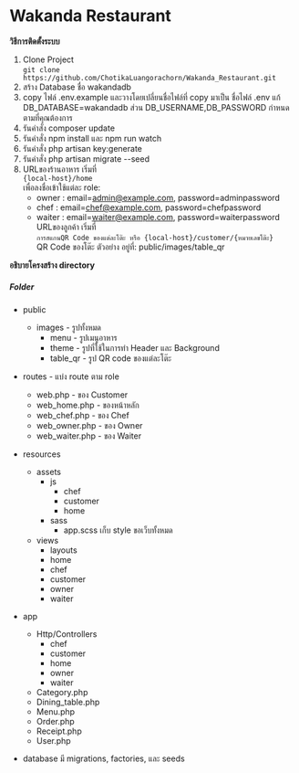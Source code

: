 # Wakanda Restaurant
**วิธีการติดตั้งระบบ**
1. Clone Project  
    ```git clone https://github.com/ChotikaLuangorachorn/Wakanda_Restaurant.git```
2. สร้าง Database ชื่อ wakandadb
3. copy ไฟล์ .env.example และวางโดยเปลี่ยนชื่อไฟล์ที่ copy มาเป็น ชื่อไฟล์ .env แก้  
    DB_DATABASE=wakandadb ส่วน DB_USERNAME,DB_PASSWORD กำหนดตามที่คุณต้องการ
4. รันคำสั่ง composer update
5. รันคำสั่ง npm install และ npm run watch
6. รันคำสั่ง php artisan key:generate
7. รันคำสั่ง php artisan migrate --seed
4. URLของร้านอาหาร เริ่มที่  
    ```{local-host}/home```  
   เพื่อลงชื่อเข้าใช้แต่ละ role:
    - owner : email=admin@example.com, password=adminpassword
    - chef : email=chef@example.com, password=chefpassword
    - waiter : email=waiter@example.com, password=waiterpassword
   URLของลูกค้า เริ่มที่  
    ```การสแกนQR Code ของแต่ละโต๊ะ หรือ {local-host}/customer/{หมายเลขโต๊ะ}```  
    QR Code ของโต๊ะ ตัวอย่าง อยู่ที่: public/images/table_qr  

**อธิบายโครงสร้าง directory**
##### Folder #####
* public
    - images - รูปทั้งหมด
        - menu - รูปเมนูอาหาร
        - theme - รูปที่ใช้ในการทำ Header และ  Background
        - table_qr - รูป QR code ของแต่ละโต๊ะ

* routes - แบ่ง route ตาม role
    - web.php - ของ Customer
    - web_home.php - ของหน้าหลัก
    - web_chef.php - ของ Chef
    - web_owner.php - ของ Owner
    - web_waiter.php - ของ Waiter
* resources
    - assets
        - js
            - chef
            - customer
            - home
        - sass 
            - app.scss เก็บ style ขอเว็บทั้งหมด
    - views
        - layouts
        - home
        - chef
        - customer
        - owner
        - waiter
* app
    - Http/Controllers 
        - chef
        - customer
        - home
        - owner
        - waiter
    - Category.php
    - Dining_table.php
    - Menu.php
    - Order.php
    - Receipt.php
    - User.php
* database มี migrations, factories, และ seeds
